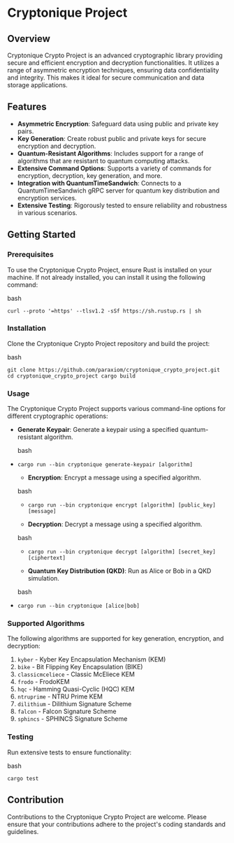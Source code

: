 Cryptonique Project
===================

Overview
--------

Cryptonique Crypto Project is an advanced cryptographic library providing secure and efficient encryption and decryption functionalities. It utilizes a range of asymmetric encryption techniques, ensuring data confidentiality and integrity. This makes it ideal for secure communication and data storage applications.

Features
--------

-   **Asymmetric Encryption**: Safeguard data using public and private key pairs.
-   **Key Generation**: Create robust public and private keys for secure encryption and decryption.
-   **Quantum-Resistant Algorithms**: Includes support for a range of algorithms that are resistant to quantum computing attacks.
-   **Extensive Command Options**: Supports a variety of commands for encryption, decryption, key generation, and more.
-   **Integration with QuantumTimeSandwich**: Connects to a QuantumTimeSandwich gRPC server for quantum key distribution and encryption services.
-   **Extensive Testing**: Rigorously tested to ensure reliability and robustness in various scenarios.

Getting Started
---------------

### Prerequisites

To use the Cryptonique Crypto Project, ensure Rust is installed on your machine. If not already installed, you can install it using the following command:

bash

`curl --proto '=https' --tlsv1.2 -sSf https://sh.rustup.rs | sh`

### Installation

Clone the Cryptonique Crypto Project repository and build the project:

bash

`git clone https://github.com/paraxiom/cryptonique_crypto_project.git
cd cryptonique_crypto_project
cargo build`

### Usage

The Cryptonique Crypto Project supports various command-line options for different cryptographic operations:

-   **Generate Keypair**: Generate a keypair using a specified quantum-resistant algorithm.

    bash

-   `cargo run --bin cryptonique generate-keypair [algorithm]`

    -   **Encryption**: Encrypt a message using a specified algorithm.

    bash

    -   `cargo run --bin cryptonique encrypt [algorithm] [public_key] [message]`

    -   **Decryption**: Decrypt a message using a specified algorithm.

    bash

    -   `cargo run --bin cryptonique decrypt [algorithm] [secret_key] [ciphertext]`

    -   **Quantum Key Distribution (QKD)**: Run as Alice or Bob in a QKD simulation.

    bash

-   `cargo run --bin cryptonique [alice|bob]`

### Supported Algorithms

The following algorithms are supported for key generation, encryption, and decryption:

1.  `kyber` - Kyber Key Encapsulation Mechanism (KEM)
2.  `bike` - Bit Flipping Key Encapsulation (BIKE)
3.  `classicmceliece` - Classic McEliece KEM
4.  `frodo` - FrodoKEM
5.  `hqc` - Hamming Quasi-Cyclic (HQC) KEM
6.  `ntruprime` - NTRU Prime KEM
7.  `dilithium` - Dilithium Signature Scheme
8.  `falcon` - Falcon Signature Scheme
9.  `sphincs` - SPHINCS Signature Scheme

### Testing

Run extensive tests to ensure functionality:

bash

`cargo test`

Contribution
------------

Contributions to the Cryptonique Crypto Project are welcome. Please ensure that your contributions adhere to the project's coding standards and guidelines.